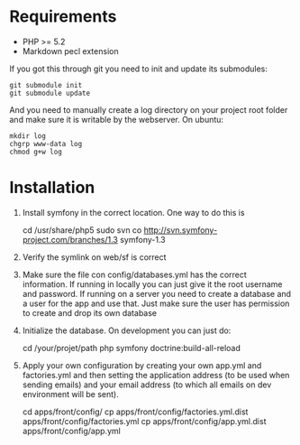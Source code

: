 Requirements
============

- PHP >= 5.2
- Markdown pecl extension

If you got this through git you need to init and update its submodules:

    git submodule init
    git submodule update

And you need to manually create a log directory on your project root folder
and make sure it is writable by the webserver. On ubuntu:

    mkdir log
    chgrp www-data log
    chmod g+w log


Installation
============

1. Install symfony in the correct location. One way to do this is

    cd /usr/share/php5
    sudo svn co http://svn.symfony-project.com/branches/1.3 symfony-1.3

2. Verify the symlink on web/sf is correct

3. Make sure the file con config/databases.yml has the correct information.
   If running in locally you can just give it the root username and password.
   If running on a server you need to create a database and a user for the app
   and use that. Just make sure the user has permission to create and drop
   its own database

4. Initialize the database. On development you can just do:

    cd /your/projet/path
    php symfony doctrine:build-all-reload

5. Apply your own configuration by creating your own app.yml and factories.yml
   and then setting the application address (to be used when sending emails)
   and your email address (to which all emails on dev environment will be sent).

    cd apps/front/config/
    cp apps/front/config/factories.yml.dist apps/front/config/factories.yml
    cp apps/front/config/app.yml.dist apps/front/config/app.yml

